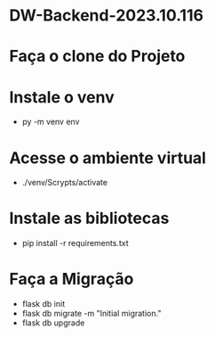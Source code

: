 # DW-Backend-2023.10.116

# Faça o clone do Projeto

# Instale o venv
- py -m venv env

# Acesse o ambiente virtual
- ./venv/Scrypts/activate

# Instale as bibliotecas
- pip install -r requirements.txt

# Faça a Migração
- flask db init
- flask db migrate -m "Initial migration."
- flask db upgrade
